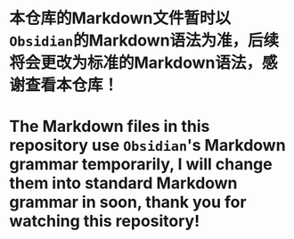 # 本仓库的Markdown文件暂时以`Obsidian`的Markdown语法为准，后续将会更改为标准的Markdown语法，感谢查看本仓库！
# The Markdown files in this repository use `Obsidian`'s Markdown grammar temporarily, I will change them into standard Markdown grammar in soon, thank you for watching this repository!
